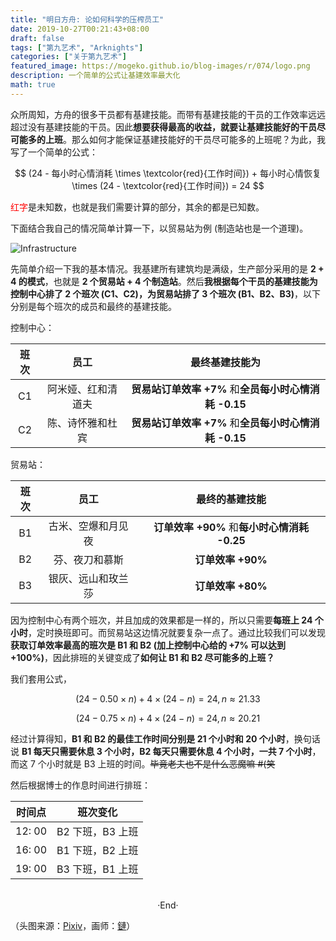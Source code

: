 ```yaml
---
title: "明日方舟: 论如何科学的压榨员工"
date: 2019-10-27T00:21:43+08:00
draft: false
tags: ["第九艺术", "Arknights"]
categories: ["关于第九艺术"]
featured_image: https://mogeko.github.io/blog-images/r/074/logo.png
description: 一个简单的公式让基建效率最大化
math: true
---
```

<!-- 
![](https://mogeko.github.io/blog-images/r/074/)
{{< spoiler >}}{{< /spoiler >}}
&emsp;&emsp;
 -->

众所周知，方舟的很多干员都有基建技能。而带有基建技能的干员的工作效率远远超过没有基建技能的干员。因此**想要获得最高的收益，就要让基建技能好的干员尽可能多的上班**。那么如何才能保证基建技能好的干员尽可能多的上班呢？为此，我写了一个简单的公式：

$$ (24 - 每小时心情消耗 \times \textcolor{red}{工作时间}) + 每小时心情恢复 \times (24 - \textcolor{red}{工作时间}) = 24 $$

<span style="color: #FF0000">红字</span>是未知数，也就是我们需要计算的部分，其余的都是已知数。

下面结合我自己的情况简单计算一下，以贸易站为例 (制造站也是一个道理)。

![Infrastructure](https://mogeko.github.io/blog-images/r/074/infrastructure.png)

先简单介绍一下我的基本情况。我基建所有建筑均是满级，生产部分采用的是 **2 + 4 的模式**，也就是 **2 个贸易站 + 4 个制造站**。然后**我根据每个干员的基建技能为控制中心排了 2 个班次 (C1、C2)，为贸易站排了 3 个班次 (B1、B2、B3)**，以下分别是每个班次的成员和最终的基建技能。

控制中心：

| 班次 |        员工        |                    最终基建技能为                     |
| :--: | :----------------: | :---------------------------------------------------: |
|  C1  | 阿米娅、红和清道夫 | **贸易站订单效率 +7%** 和**全员每小时心情消耗 -0.15** |
|  C2  |  陈、诗怀雅和杜宾  | **贸易站订单效率 +7%** 和**全员每小时心情消耗 -0.15** |

贸易站：

| 班次 |        员工        |                最终的基建技能                |
| :--: | :----------------: | :------------------------------------------: |
|  B1  | 古米、空爆和月见夜 | **订单效率 +90%** 和**每小时心情消耗 -0.25** |
|  B2  |   芬、夜刀和慕斯   |              **订单效率 +90%**               |
|  B3  | 银灰、远山和玫兰莎 |              **订单效率 +80%**               |

因为控制中心有两个班次，并且加成的效果都是一样的，所以只需要**每班上 24 个小时**，定时换班即可。而贸易站这边情况就要复杂一点了。通过比较我们可以发现**获取订单效率最高的班次是 B1 和 B2 (加上控制中心给的 +7% 可以达到 +100%)**，因此排班的关键变成了**如何让 B1 和 B2 尽可能多的上班？**

我们套用公式，

$$ (24 - 0.50 \times n) + 4 \times (24 - n) = 24, n \approx 21.33 $$

$$ (24 - 0.75 \times n) + 4 \times (24 - n) = 24, n \approx 20.21 $$

经过计算得知，**B1 和 B2 的最佳工作时间分别是 21 个小时和 20 个小时**，换句话说 **B1 每天只需要休息 3 个小时，B2 每天只需要休息 4 个小时，一共 7 个小时**，而这 7 个小时就是 B3 上班的时间。~~毕竟老夫也不是什么恶魔嘛 #(笑~~

然后根据博士的作息时间进行排班：

| 时间点 |     班次变化     |
| :----: | :--------------: |
| 12: 00 | B2 下班，B3 上班 |
| 16: 00 | B1 下班，B2 上班 |
| 19: 00 | B3 下班，B1 上班 |

<br>

<center>  ·End·  </center>

（头图来源：[Pixiv](https://www.pixiv.net/artworks/70514869)，画师：[鏈](https://www.pixiv.net/member.php?id=9221618)）
